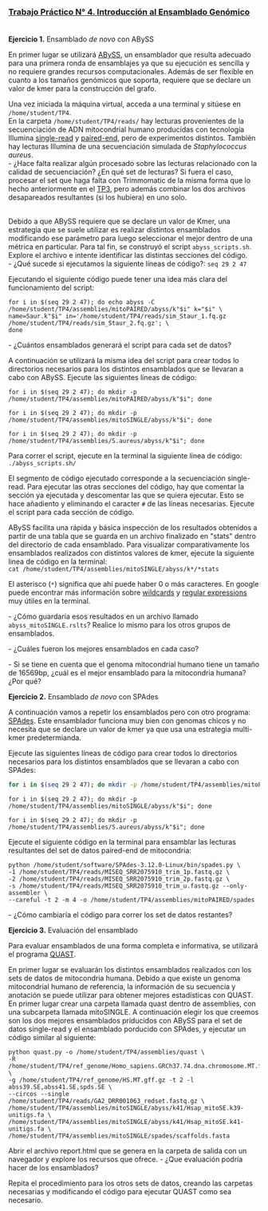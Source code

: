 ### [Trabajo Práctico N° 4. Introducción al Ensamblado Genómico](https://docs.google.com/presentation/)<br/><br/>


**Ejercicio 1.** Ensamblado _de novo_ con ABySS

En primer lugar se utilizará [ABySS](http://www.bcgsc.ca/platform/bioinfo/software/abyss/), un ensamblador que resulta adecuado para una primera ronda de ensamblajes ya que su ejecución es sencilla y no requiere grandes recursos computacionales. Además de ser flexible en cuanto a los tamaños genómicos que soporta, requiere que se declare un valor de kmer para la construcción del grafo.

Una vez iniciada la máquina virtual, acceda a una terminal y sitúese en `/home/student/TP4`.<br/>
En la carpeta `/home/student/TP4/reads/` hay lecturas provenientes de la secuenciación de ADN mitocondrial humano producidas con tecnología Illumina [single-read](https://trace.ncbi.nlm.nih.gov/Traces/sra/?run=DRR001063) y [paired-end](https://trace.ncbi.nlm.nih.gov/Traces/sra/?run=SRR2075910), pero de experimentos distintos. También hay lecturas Illumina de una secuenciación simulada de _Staphylococcus aureus_.<br/>
\- ¿Hace falta realizar algún procesado sobre las lecturas relacionado con la calidad de secuenciación? ¿En qué set de lecturas? Si fuera el caso, procesar el set que haga falta con Trimmomatic de la misma forma que lo hecho anteriormente en el [TP3](https://github.com/lunfardista/GenEvoPop/tree/master/TP3), pero además combinar los dos archivos desapareados resultantes (si los hubiera) en uno solo.<br/><br/>

Debido a que ABySS requiere que se declare un valor de Kmer, una estrategia que se suele utilizar es realizar distintos ensamblados modificando ese parámetro para luego seleccionar el mejor dentro de una métrica en particular. Para tal fin, se construyó el script `abyss_scripts.sh`. Explore el archivo e intente identificar las distintas secciones del código.<br/>
\- ¿Qué sucede si ejecutamos la siguiente líneas de código?: `seq 29 2 47`

Ejecutando el siguiente código puede tener una idea más clara del funcionamiento del script:

    for i in $(seq 29 2 47); do echo abyss -C /home/student/TP4/assemblies/mitoPAIRED/abyss/k"$i" k="$i" \
    name=Saur.k"$i" in='/home/student/TP4/reads/sim_Staur_1.fq.gz /home/student/TP4/reads/sim_Staur_2.fq.gz'; \
    done
\- ¿Cuántos ensamblados generará el script para cada set de datos?

A continuación se utilizará la misma idea del script para crear todos lo directorios necesarios para los distintos ensamblados que se llevaran a cabo con ABySS. Ejecute las siguientes líneas de código:<br/>

`for i in $(seq 29 2 47); do mkdir -p /home/student/TP4/assemblies/mitoPAIRED/abyss/k"$i"; done`

`for i in $(seq 29 2 47); do mkdir -p /home/student/TP4/assemblies/mitoSINGLE/abyss/k"$i"; done`

`for i in $(seq 29 2 47); do mkdir -p /home/student/TP4/assemblies/S.aureus/abyss/k"$i"; done`

Para correr el script, ejecute en la terminal la siguiente línea de código:<br/>
`./abyss_scripts.sh/`

El segmento de código ejecutado corresponde a la secuenciación single-read. Para ejecutar las otras secciones del código, hay que comentar la sección ya ejecutada y descomentar las que se quiera ejecutar. Esto se hace añadiento y eliminando el caracter `#` de las líneas necesarias. Ejecute el script para cada sección de código.

ABySS facilita una rápida y básica inspección de los resultados obtenidos a partir de una tabla que se guarda en un archivo finalizado en "stats" dentro del directorio de cada ensamblado. Para visualizar comparativamente los ensamblados realizados con distintos valores de kmer, ejecute la siguiente linea de código en la terminal:<br/>
`cat /home/student/TP4/assemblies/mitoSINGLE/abyss/k*/*stats`

El asterisco (`*`) significa que ahí puede haber 0 o más caracteres. En google puede encontrar más información sobre [wildcards](http://tldp.org/LDP/GNU-Linux-Tools-Summary/html/x11655.htm) y [regular expressions](http://tldp.org/LDP/Bash-Beginners-Guide/html/sect_04_01.html) muy útiles en la terminal.<br/>

\- ¿Cómo guardaría esos resultados en un archivo llamado `abyss_mitoSINGLE.rslts`? Realice lo mismo para los otros grupos de ensamblados.

\- ¿Cuáles fueron los mejores ensamblados en cada caso?

\- Si se tiene en cuenta que el genoma mitocondrial humano tiene un tamaño de 16569bp, ¿cuál es el mejor ensamblado para la mitocondria humana? ¿Por qué?


**Ejercicio 2.** Ensamblado _de novo_ con SPAdes

A continuación vamos a repetir los ensamblados pero con otro programa: [SPAdes](http://cab.spbu.ru/software/spades/). Este ensamblador funciona muy bien con genomas chicos y no necesita que se declare un valor de kmer ya que usa una estrategia multi-kmer predetermianda.

Ejecute las siguientes líneas de código para crear todos lo directorios necesarios para los distintos ensamblados que se llevaran a cabo con SPAdes:<br/>

```bash
for i in $(seq 29 2 47); do mkdir -p /home/student/TP4/assemblies/mitoPAIRED/abyss/k"$i"; done
```

`for i in $(seq 29 2 47); do mkdir -p /home/student/TP4/assemblies/mitoSINGLE/abyss/k"$i"; done`

`for i in $(seq 29 2 47); do mkdir -p /home/student/TP4/assemblies/S.aureus/abyss/k"$i"; done`

Ejecute el siguiente código en la terminal para ensamblar las lecturas resultantes del set de datos paired-end de mitocondria: 

```
python /home/student/software/SPAdes-3.12.0-Linux/bin/spades.py \
-1 /home/student/TP4/reads/MISEQ_SRR2075910_trim_1p.fastq.gz \
-2 /home/student/TP4/reads/MISEQ_SRR2075910_trim_2p.fastq.gz \
-s /home/student/TP4/reads/MISEQ_SRR2075910_trim_u.fastq.gz --only-assembler \
--careful -t 2 -m 4 -o /home/student/TP4/assemblies/mitoPAIRED/spades
```

\- ¿Cómo cambiaría el código para correr los set de datos restantes?


**Ejercicio 3.** Evaluación del ensamblado

Para evaluar ensamblados de una forma completa e informativa, se utilizará el programa [QUAST](http://cab.spbu.ru/software/quast).

En primer lugar se evaluarán los distintos ensamblados realizados con los sets de datos de mitocondria humana. Debido a que existe un genoma mitocondrial humano de referencia, la información de su secuencia y anotación se puede utilizar para obtener mejores estadísticas con QUAST.
En primer lugar crear una carpeta llamada quast dentro de assemblies, con una subcarpeta llamada mitoSINGLE. A continuación elegir los que creemos son los dos mejores ensamblados priducidos con ABySS para el set de datos single-read y el ensamblado porducido con SPAdes, y ejecutar un código similar al siguiente:

    python quast.py -o /home/student/TP4/assemblies/quast \
    -R /home/student/TP4/ref_genome/Homo_sapiens.GRCh37.74.dna.chromosome.MT.fa.gz \
    -g /home/student/TP4/ref_genome/HS.MT.gff.gz -t 2 -l abss39.SE,abss41.SE,spds.SE \
    --circos --single /home/student/TP4/reads/GA2_DRR001063_redset.fastq.gz \
    /home/student/TP4/assemblies/mitoSINGLE/abyss/k41/Hsap_mitoSE.k39-unitigs.fa \
    /home/student/TP4/assemblies/mitoSINGLE/abyss/k41/Hsap_mitoSE.k41-unitigs.fa \
    /home/student/TP4/assemblies/mitoSINGLE/spades/scaffolds.fasta

Abrir el archivo report.html que se genera en la carpeta de salida con un navegador y explore los recursos que ofrece.
\- ¿Que evaluación podría hacer de los ensamblados?


Repita el procedimiento para los otros sets de datos, creando las carpetas necesarias y modificando el código para ejecutar QUAST como sea necesario.




